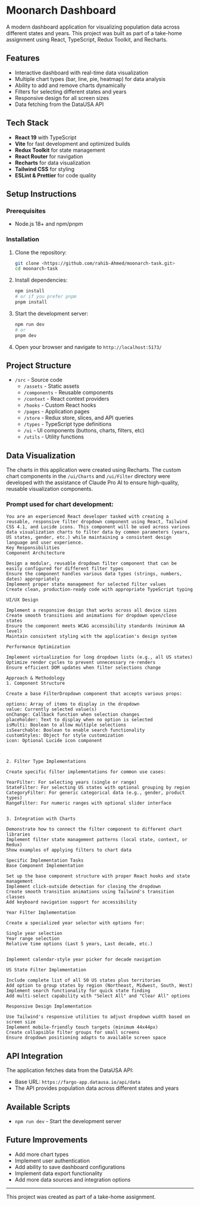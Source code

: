 # Moonarch Dashboard

A modern dashboard application for visualizing population data across different states and years. This project was built as part of a take-home assignment using React, TypeScript, Redux Toolkit, and Recharts.

## Features

- Interactive dashboard with real-time data visualization
- Multiple chart types (bar, line, pie, heatmap) for data analysis
- Ability to add and remove charts dynamically
- Filters for selecting different states and years
- Responsive design for all screen sizes
- Data fetching from the DataUSA API

## Tech Stack

- **React 19** with TypeScript
- **Vite** for fast development and optimized builds
- **Redux Toolkit** for state management
- **React Router** for navigation
- **Recharts** for data visualization
- **Tailwind CSS** for styling
- **ESLint & Prettier** for code quality

## Setup Instructions

### Prerequisites

- Node.js 18+ and npm/pnpm

### Installation

1. Clone the repository:
   ```bash
   git clone <https://github.com/rahib-Ahmed/moonarch-task.git>
   cd moonarch-task
   ```

2. Install dependencies:
   ```bash
   npm install
   # or if you prefer pnpm
   pnpm install
   ```

3. Start the development server:
   ```bash
   npm run dev
   # or
   pnpm dev
   ```

4. Open your browser and navigate to `http://localhost:5173/`

## Project Structure

- `/src` - Source code
  - `/assets` - Static assets
  - `/components` - Reusable components
  - `/context` - React context providers
  - `/hooks` - Custom React hooks
  - `/pages` - Application pages
  - `/store` - Redux store, slices, and API queries
  - `/types` - TypeScript type definitions
  - `/ui` - UI components (buttons, charts, filters, etc)
  - `/utils` - Utility functions

## Data Visualization

The charts in this application were created using Recharts. The custom chart components in the `/ui/Charts` and `/ui/Filter` directory were developed with the assistance of Claude Pro AI to ensure high-quality, reusable visualization components.

### Prompt used for chart development:

```
You are an experienced React developer tasked with creating a reusable, responsive filter dropdown component using React, Tailwind CSS 4.1, and Lucide icons. This component will be used across various data visualization charts to filter data by common parameters (years, US states, gender, etc.) while maintaining a consistent design language and user experience.
Key Responsibilities
Component Architecture

Design a modular, reusable dropdown filter component that can be easily configured for different filter types
Ensure the component handles various data types (strings, numbers, dates) appropriately
Implement proper state management for selected filter values
Create clean, production-ready code with appropriate TypeScript typing

UI/UX Design

Implement a responsive design that works across all device sizes
Create smooth transitions and animations for dropdown open/close states
Ensure the component meets WCAG accessibility standards (minimum AA level)
Maintain consistent styling with the application's design system

Performance Optimization

Implement virtualization for long dropdown lists (e.g., all US states)
Optimize render cycles to prevent unnecessary re-renders
Ensure efficient DOM updates when filter selections change

Approach & Methodology
1. Component Structure

Create a base FilterDropdown component that accepts various props:

options: Array of items to display in the dropdown
value: Currently selected value(s)
onChange: Callback function when selection changes
placeholder: Text to display when no option is selected
isMulti: Boolean to allow multiple selections
isSearchable: Boolean to enable search functionality
customStyles: Object for style customization
icon: Optional Lucide icon component



2. Filter Type Implementations

Create specific filter implementations for common use cases:

YearFilter: For selecting years (single or range)
StateFilter: For selecting US states with optional grouping by region
CategoryFilter: For generic categorical data (e.g., gender, product types)
RangeFilter: For numeric ranges with optional slider interface


3. Integration with Charts

Demonstrate how to connect the filter component to different chart libraries
Implement filter state management patterns (local state, context, or Redux)
Show examples of applying filters to chart data

Specific Implementation Tasks
Base Component Implementation

Set up the base component structure with proper React hooks and state management
Implement click-outside detection for closing the dropdown
Create smooth transition animations using Tailwind's transition classes
Add keyboard navigation support for accessibility

Year Filter Implementation

Create a specialized year selector with options for:

Single year selection
Year range selection
Relative time options (Last 5 years, Last decade, etc.)


Implement calendar-style year picker for decade navigation

US State Filter Implementation

Include complete list of all 50 US states plus territories
Add option to group states by region (Northeast, Midwest, South, West)
Implement search functionality for quick state finding
Add multi-select capability with "Select All" and "Clear All" options

Responsive Design Implementation

Use Tailwind's responsive utilities to adjust dropdown width based on screen size
Implement mobile-friendly touch targets (minimum 44x44px)
Create collapsible filter groups for small screens
Ensure dropdown positioning adapts to available screen space
```

## API Integration

The application fetches data from the DataUSA API:
- Base URL: `https://fargo-app.datausa.io/api/data`
- The API provides population data across different states and years

## Available Scripts

- `npm run dev` - Start the development server


## Future Improvements

- Add more chart types
- Implement user authentication
- Add ability to save dashboard configurations
- Implement data export functionality
- Add more data sources and integration options

---

This project was created as part of a take-home assignment.
